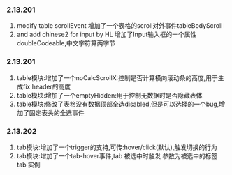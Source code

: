 <!--
 * @Description: 版本更新说明
 * @LastEditors: HL
 * @LastEditTime: 2020-07-07 14:40:07
 -->

### 2.13.201
1. modify table scrollEvent 增加了一个表格的scroll对外事件tableBodyScroll 
2. and add chinese2 for input by HL 增加了Input输入框的一个属性doubleCodeable,中文字符算两字节
### 2.13.201
1. table模块:增加了一个noCalcScrollX:控制是否计算横向滚动条的高度,用于生成fix header的高度
2. table模块:增加了一个emptyHidden:用于控制无数据时是否隐藏表体
3. table模块:修改了表格没有数据顶部全选disabled,但是可以选择的一个bug,增加了固定表头的全选事件
### 2.13.202
1. tab模块:增加了一个trigger的支持,可传:hover/click(默认),触发切换的行为
2. tab模块:增加了一个tab-hover事件,tab 被选中时触发 参数为被选中的标签 tab 实例